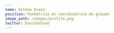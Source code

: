 ```yaml
---
name: Solène Evain
position: Fondatrice et coordinatrice du groupe
image_path: /images/profile.png
twitter: EvainSolene
---
```

